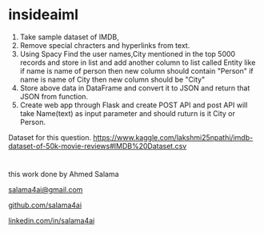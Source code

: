 # insideaiml

1) Take sample dataset of IMDB,
2) Remove special chracters and hyperlinks from text.
3) Using Spacy Find the user names,City mentioned in the top 5000 records and store in list and add another column to list called Entity like if name is name of person then new column should contain "Person" if name is name of City then new column should be "City"
4) Store above data in DataFrame and convert  it to JSON and  return that JSON from function.
5) Create web app through Flask and create POST API and post API will take Name(text) as input parameter and should ruturn is it City or Person.

Dataset for this question.
https://www.kaggle.com/lakshmi25npathi/imdb-dataset-of-50k-movie-reviews#IMDB%20Dataset.csv


#
this work done by Ahmed Salama

salama4ai@gmail.com

[github.com/salama4ai](https://www.github.com/salama4ai/)

[linkedin.com/in/salama4ai](https://www.linkedin.com/in/salama4ai/)

